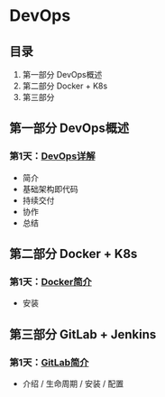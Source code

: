 # DevOps

## 目录

1. 第一部分 DevOps概述
2. 第二部分 Docker + K8s
3. 第三部分

## 第一部分 DevOps概述

### 第1天：[DevOps详解](1.1_DevOps详解.md)

- 简介
- 基础架构即代码
- 持续交付
- 协作
- 总结

## 第二部分 Docker + K8s

### 第1天：[Docker简介](./1.1_Docker简介.md)

- 安装

## 第三部分 GitLab + Jenkins

### 第1天：[GitLab简介](./3.1_Gitlab简介.md)

- 介绍 / 生命周期 / 安装 / 配置
